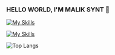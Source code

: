 ### HELLO WORLD, I'M MALIK SYNT 👋

[![My Skills](https://skillicons.dev/icons?i=typescript,react,nextjs,tailwind)](https://skillicons.dev)

[![My Skills](https://skillicons.dev/icons?i=photoshop,figma,ableton,blender)](https://skillicons.dev)

![Top Langs](https://github-readme-stats.vercel.app/api/top-langs/?username=maliksynt&hide_progress=false&theme=github_dark&title_color=ffffff&border_color=30363d&layout=compact)


